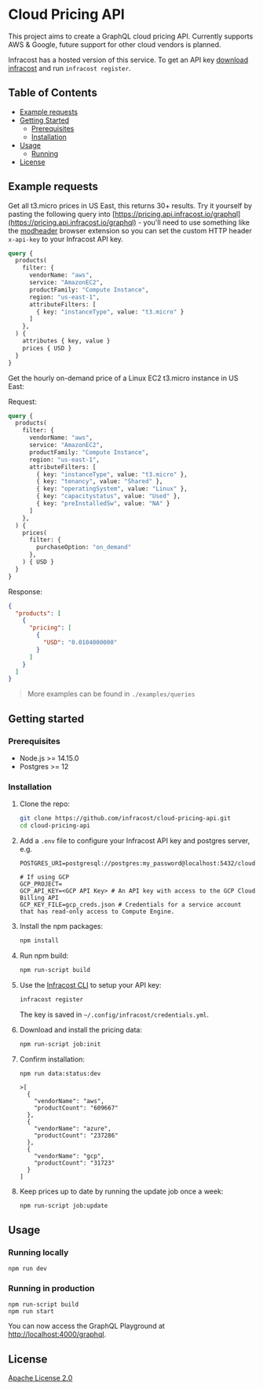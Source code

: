 # Cloud Pricing API

This project aims to create a GraphQL cloud pricing API. Currently supports AWS & Google, future support for other cloud vendors is planned.

Infracost has a hosted version of this service. To get an API key [download infracost](https://www.infracost.io/docs/#quick-start) and run `infracost register`.

## Table of Contents

* [Example requests](#example-requests)
* [Getting Started](#getting-started)
  * [Prerequisites](#prerequisites)
  * [Installation](#installation)
* [Usage](#usage)
  * [Running](#running)
* [License](#license)

## Example requests

Get all t3.micro prices in US East, this returns 30+ results. Try it yourself by pasting the following query into [https://pricing.api.infracost.io/graphql](https://pricing.api.infracost.io/graphql) - you'll need to use something like the [modheader](https://bewisse.com/modheader/) browser extension so you can set the custom HTTP header `x-api-key` to your Infracost API key.

```graphql
query {
  products(
    filter: {
      vendorName: "aws",
      service: "AmazonEC2",
      productFamily: "Compute Instance",
      region: "us-east-1",
      attributeFilters: [
        { key: "instanceType", value: "t3.micro" }
      ]
    },
  ) {
    attributes { key, value }
    prices { USD }
  }
}
```

Get the hourly on-demand price of a Linux EC2 t3.micro instance in US East:

Request:

```graphql
query {
  products(
    filter: {
      vendorName: "aws",
      service: "AmazonEC2",
      productFamily: "Compute Instance",
      region: "us-east-1",
      attributeFilters: [
        { key: "instanceType", value: "t3.micro" },
        { key: "tenancy", value: "Shared" },
        { key: "operatingSystem", value: "Linux" },
        { key: "capacitystatus", value: "Used" },
        { key: "preInstalledSw", value: "NA" }
      ]
    },
  ) {
    prices(
      filter: {
        purchaseOption: "on_demand"
      },
    ) { USD }
  }
}
```

Response:

```json
{
  "products": [
    {
      "pricing": [
        {
          "USD": "0.0104000000"
        }
      ]
    }
  ]
}
```

> More examples can be found in `./examples/queries`

## Getting started

### Prerequisites

 * Node.js >= 14.15.0
 * Postgres >= 12

### Installation

1. Clone the repo:

    ```sh
    git clone https://github.com/infracost/cloud-pricing-api.git
    cd cloud-pricing-api
    ```

2. Add a `.env` file to configure your Infracost API key and postgres server, e.g.

    ```
    POSTGRES_URI=postgresql://postgres:my_password@localhost:5432/cloudPricing

    # If using GCP
    GCP_PROJECT=
    GCP_API_KEY=<GCP API Key> # An API key with access to the GCP Cloud Billing API
    GCP_KEY_FILE=gcp_creds.json # Credentials for a service account that has read-only access to Compute Engine.
    ```

3. Install the npm packages:

    ```sh
    npm install
    ```

4. Run npm build:

    ```sh
    npm run-script build
    ```


5. Use the [Infracost CLI](https://github.com/infracost/infracost/blob/master/README.md#quick-start) to setup your API key:

    ```sh
    infracost register
    ```
    The key is saved in `~/.config/infracost/credentials.yml`.

6. Download and install the pricing data:
   
    ```sh
    npm run-script job:init
     ```

7. Confirm installation:

    ```shell
    npm run data:status:dev
   
    >[
      {
        "vendorName": "aws",
        "productCount": "609667"
      },
      {
        "vendorName": "azure",
        "productCount": "237286"
      },
      {
        "vendorName": "gcp",
        "productCount": "31723"
      }
    ]
    ```

8. Keep prices up to date by running the update job once a week:

    ```sh
    npm run-script job:update
     ```
   
## Usage

### Running locally

```
npm run dev
```

### Running in production

```
npm run-script build
npm run start
```

You can now access the GraphQL Playground at [http://localhost:4000/graphql](http://localhost:4000/graphql).

## License

[Apache License 2.0](https://choosealicense.com/licenses/apache-2.0/)
